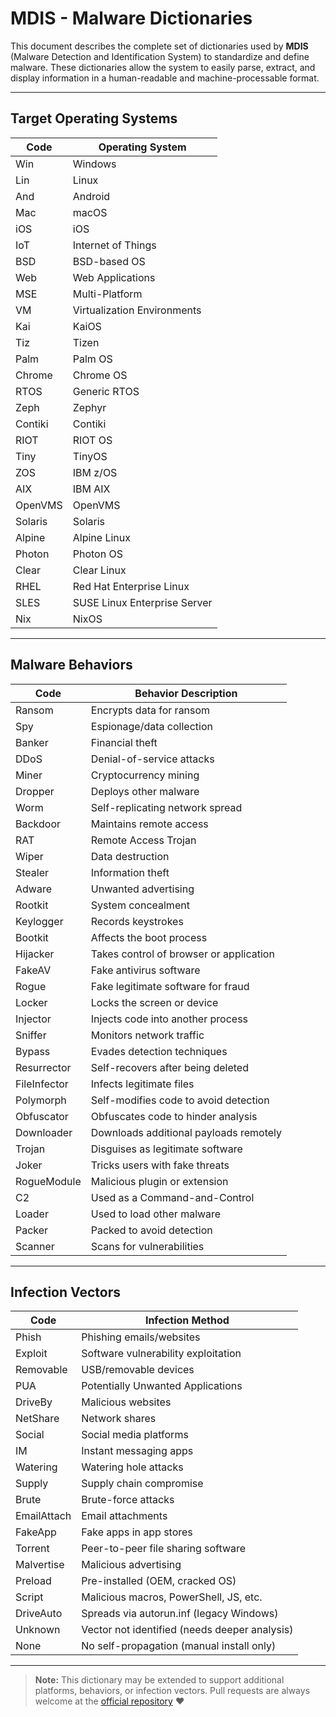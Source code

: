 # MDIS - Malware Dictionaries

This document describes the complete set of dictionaries used by **MDIS** (Malware Detection and Identification System) to standardize and define malware. These dictionaries allow the system to easily parse, extract, and display information in a human-readable and machine-processable format.

---

## Target Operating Systems

| Code    | Operating System             |
| ------- | ---------------------------- |
| Win     | Windows                      |
| Lin     | Linux                        |
| And     | Android                      |
| Mac     | macOS                        |
| iOS     | iOS                          |
| IoT     | Internet of Things           |
| BSD     | BSD-based OS                 |
| Web     | Web Applications             |
| MSE     | Multi-Platform               |
| VM      | Virtualization Environments  |
| Kai     | KaiOS                        |
| Tiz     | Tizen                        |
| Palm    | Palm OS                      |
| Chrome  | Chrome OS                    |
| RTOS    | Generic RTOS                 |
| Zeph    | Zephyr                       |
| Contiki | Contiki                      |
| RIOT    | RIOT OS                      |
| Tiny    | TinyOS                       |
| ZOS     | IBM z/OS                     |
| AIX     | IBM AIX                      |
| OpenVMS | OpenVMS                      |
| Solaris | Solaris                      |
| Alpine  | Alpine Linux                 |
| Photon  | Photon OS                    |
| Clear   | Clear Linux                  |
| RHEL    | Red Hat Enterprise Linux     |
| SLES    | SUSE Linux Enterprise Server |
| Nix     | NixOS                        |

---

## Malware Behaviors

| Code         | Behavior Description                    |
| ------------ | --------------------------------------- |
| Ransom       | Encrypts data for ransom                |
| Spy          | Espionage/data collection               |
| Banker       | Financial theft                         |
| DDoS         | Denial-of-service attacks               |
| Miner        | Cryptocurrency mining                   |
| Dropper      | Deploys other malware                   |
| Worm         | Self-replicating network spread         |
| Backdoor     | Maintains remote access                 |
| RAT          | Remote Access Trojan                    |
| Wiper        | Data destruction                        |
| Stealer      | Information theft                       |
| Adware       | Unwanted advertising                    |
| Rootkit      | System concealment                      |
| Keylogger    | Records keystrokes                      |
| Bootkit      | Affects the boot process                |
| Hijacker     | Takes control of browser or application |
| FakeAV       | Fake antivirus software                 |
| Rogue        | Fake legitimate software for fraud      |
| Locker       | Locks the screen or device              |
| Injector     | Injects code into another process       |
| Sniffer      | Monitors network traffic                |
| Bypass       | Evades detection techniques             |
| Resurrector  | Self-recovers after being deleted       |
| FileInfector | Infects legitimate files                |
| Polymorph    | Self-modifies code to avoid detection   |
| Obfuscator   | Obfuscates code to hinder analysis      |
| Downloader   | Downloads additional payloads remotely  |
| Trojan       | Disguises as legitimate software        |
| Joker        | Tricks users with fake threats          |
| RogueModule  | Malicious plugin or extension           |
| C2           | Used as a Command-and-Control           |
| Loader       | Used to load other malware              |
| Packer       | Packed to avoid detection               |
| Scanner      | Scans for vulnerabilities               |

---

## Infection Vectors

| Code        | Infection Method                              |
| ----------- | --------------------------------------------- |
| Phish       | Phishing emails/websites                      |
| Exploit     | Software vulnerability exploitation           |
| Removable   | USB/removable devices                         |
| PUA         | Potentially Unwanted Applications             |
| DriveBy     | Malicious websites                            |
| NetShare    | Network shares                                |
| Social      | Social media platforms                        |
| IM          | Instant messaging apps                        |
| Watering    | Watering hole attacks                         |
| Supply      | Supply chain compromise                       |
| Brute       | Brute-force attacks                           |
| EmailAttach | Email attachments                             |
| FakeApp     | Fake apps in app stores                       |
| Torrent     | Peer-to-peer file sharing software            |
| Malvertise  | Malicious advertising                         |
| Preload     | Pre-installed (OEM, cracked OS)               |
| Script      | Malicious macros, PowerShell, JS, etc.        |
| DriveAuto   | Spreads via autorun.inf (legacy Windows)      |
| Unknown     | Vector not identified (needs deeper analysis) |
| None        | No self-propagation (manual install only)     |

---

> **Note:** This dictionary may be extended to support additional platforms, behaviors, or infection vectors. Pull requests are always welcome at the [official repository](https://github.com/memecoder123456/MDIS.git) ❤️
